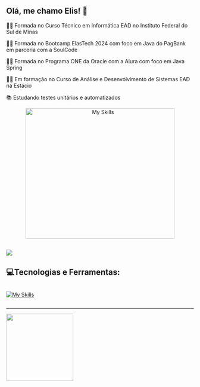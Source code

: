 ## Olá, me chamo Elis! 👋

👩‍🎓 Formada no Curso Técnico em Informática EAD no Instituto Federal do Sul de Minas

👩‍🎓 Formada no Bootcamp ElasTech 2024 com foco em Java do PagBank em parceria com a SoulCode

👩‍🎓 Formada no Programa ONE da Oracle com a Alura com foco em Java Spring

👩‍💻 Em formação no Curso de Análise e Desenvolvimento de Sistemas EAD na Estácio

📚 Estudando testes unitários e automatizados 

<p align="center">
<img src="https://github.com/ElisIrons/ElisIrons/assets/86434261/a7b6c702-89f9-47ba-bb71-792db427f5f1" alt="My Skills" width="400" height="350" />
</p>

<a href="https://www.linkedin.com/in/elis-rodrigues-cardoso-46566413a/" target="_blank"><img loading="lazy" src="https://img.shields.io/badge/-LinkedIn-%230077B5?style=for-the-badge&logo=linkedin&logoColor=white" target="_blank"></a>   
---

## 💻Tecnologias e Ferramentas:

<div style="display: flex; justify-content: flex-start; align-items: center;">
    <a href="https://skillicons.dev" target="_blank">
      
  ![My Skills](https://skillicons.dev/icons?i=html,css,js,ts,java,php,postgresql,mysql,spring,bootstrap,react&perline=)

</div>

---

<div>
<a href="https://github.com/ElisIrons">
<img loading="lazy" height="180em" src="https://github-readme-stats.vercel.app/api/top-langs/?username=ElisIrons&layout=compact&langs_count=7&theme=dracula"/>
</div>
<!---
ElisIrons/ElisIrons is a ✨ special ✨ repository because its `README.md` (this file) appears on your GitHub profile.
You can click the Preview link to take a look at your changes.
--->


